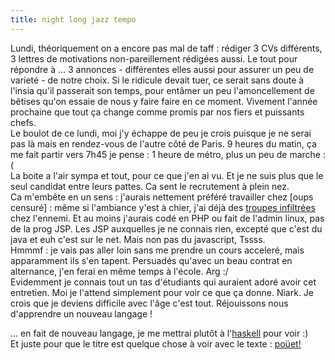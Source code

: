 ```yaml
---
title: night long jazz tempo
---
```


Lundi, théoriquement on a encore pas mal de taff : rédiger 3 CVs différents, 3
lettres de motivations non-pareillement rédigées aussi. Le tout pour répondre
à ... 3 annonces - différentes elles aussi pour assurer un peu de varieté - de
notre choix. Si le ridicule devait tuer, ce serait sans doute à l'insia qu'il
passerait son temps, pour entâmer un peu l'amoncellement de bêtises qu'on
essaie de nous y faire faire en ce moment. Vivement l'année prochaine que tout
ça change comme promis par nos fiers et puissants chefs.  
Le boulot de ce lundi, moi j'y échappe de peu je crois puisque je ne serai pas
là mais en rendez-vous de l'autre côté de Paris. 9 heures du matin, ça me fait
partir vers 7h45 je pense : 1 heure de métro, plus un peu de marche :(  
La boite a l'air sympa et tout, pour ce que j'en ai vu. Et je ne suis plus que
le seul candidat entre leurs pattes. Ca sent le recrutement à plein nez.  
Ca m'embête en un sens : j'aurais nettement préféré travailler chez [oups
censuré] : même si l'ambiance y'est à chier, j'ai déjà des [troupes
infiltrées](http://tuxaco.ath.cx) chez l'ennemi. Et au moins j'aurais codé en
PHP ou fait de l'admin linux, pas de la prog JSP. Les JSP auxquelles je ne
connais rien, excepté que c'est du java et euh c'est sur le net. Mais non pas
du javascript, Tssss.  
Hmmmf : je vais pas aller loin sans me prendre un cours acceleré, mais
apparamment ils s'en tapent. Persuadés qu'avec un beau contrat en alternance,
j'en ferai en même temps à l'école. Arg :/  
Evidemment je connais tout un tas d'étudiants qui auraient adoré avoir cet
entretien. Moi je l'attend simplement pour voir ce que ça donne. Niark. Je
crois que je deviens difficile avec l'âge c'est tout. Réjouissons nous
d'apprendre un nouveau langage !

... en fait de nouveau langage, je me mettrai plutôt à
l'[haskell](http://www.haskell.org) pour voir :)  
Et juste pour que le titre est quelque chose à voir avec le texte :
[poüet!](http://206.98.167.99:8732)

